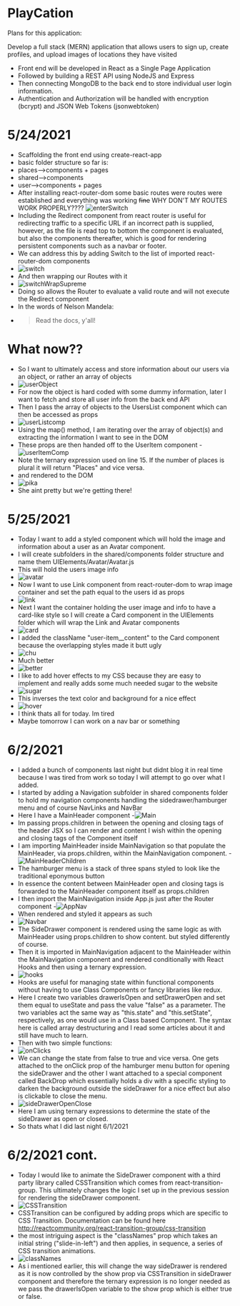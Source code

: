 # PlayCation

Plans for this application:

Develop a full stack (MERN) application that allows users to sign up, create profiles, and upload images of locations they have visited
- Front end will be developed in React as a Single Page Application
- Followed by building a REST API using NodeJS and Express
- Then connecting MongoDB to the back end to store individual user login information.
- Authentication and Authorization will be handled with encryption (bcrypt) and JSON Web Tokens (jsonwebtoken)

# 5/24/2021
- Scaffolding the front end using create-react-app 
- basic folder structure so far is: 
- places-->components + pages
- shared-->components
- user-->components + pages
- After installing react-router-dom some basic routes were routes were established and everything was working ~~fine~~ WHY DON'T MY ROUTES WORK PROPERLY????
![enterSwitch](https://user-images.githubusercontent.com/32680255/119415321-5e315980-bcbf-11eb-8da6-2c00f34bfa9b.png)
- Including the Redirect component from react router is useful for redirecting traffic to a specific URL if an incorrect path is supplied, however, as the file is read top to bottom the <NewPlace> component is evaluated, but also the components thereafter, which is good for rendering persistent components such as a navbar or footer.
- We can address this by adding Switch to the list of imported react-router-dom components
-  ![switch](https://user-images.githubusercontent.com/32680255/119416288-4a86f280-bcc1-11eb-85f4-575c2df53351.png)
- And then wrapping our Routes with it
- ![switchWrapSupreme](https://user-images.githubusercontent.com/32680255/119416393-802bdb80-bcc1-11eb-9dde-79fbeec0480e.png)
- Doing so allows the Router to evaluate a valid route and will not execute the Redirect component
-  In the words of Nelson Mandela:
-    > Read the docs, y'all!
# What now??
- So I want to ultimately access and store information about our users via an object, or rather an array of objects
- ![userObject](https://user-images.githubusercontent.com/32680255/119419545-807ba500-bcc8-11eb-9e76-5882d86fbcc2.png)
- For now the object is hard coded with some dummy information, later I want to fetch and store all user info from the back end API
- Then I pass the array of objects to the UsersList component which can then be accessed as props
- ![userListcomp](https://user-images.githubusercontent.com/32680255/119419889-2202f680-bcc9-11eb-87a4-1330e2313584.png)
- Using the map() method, I am iterating over the array of object(s) and extracting the information I want to see in the DOM
- These props are then handed off to the UserItem component
-![userItemComp](https://user-images.githubusercontent.com/32680255/119420274-1f54d100-bcca-11eb-9b1f-2c4cb971d61b.png)
- Note the ternary expression used on line 15. If the number of places is plural it will return "Places" and vice versa.
-  and rendered to the DOM
- ![pika](https://user-images.githubusercontent.com/32680255/119420438-82defe80-bcca-11eb-96fb-ac77335eec67.png)
- She aint pretty but we're getting there!
# 5/25/2021
- Today I want to add a styled component which will hold the image and information about a user as an Avatar component.
- I will create subfolders in the shared/components folder structure and name them UIElements/Avatar/Avatar.js
- This will hold the users image info
- ![avatar](https://user-images.githubusercontent.com/32680255/119582654-ef253500-bd92-11eb-9cfa-44470d0a46ce.png)
- Now I want to use Link component from react-router-dom to wrap image container and set the path equal to the users id as props
- ![link](https://user-images.githubusercontent.com/32680255/119582800-3e6b6580-bd93-11eb-87d1-5bc2a1d2eb3e.png)
- Next I want the container holding the user image and info to have a card-like style so I will create a Card component in the       UIElements folder which will
  wrap the Link and Avatar components
- ![card](https://user-images.githubusercontent.com/32680255/119582970-a0c46600-bd93-11eb-8c74-3092f5de2c9f.png)
- I added the className "user-item__content" to the Card component because the overlapping styles made it butt ugly
-  ![chu](https://user-images.githubusercontent.com/32680255/119583273-3b24a980-bd94-11eb-87a6-746526491736.png)
- Much better
- ![better](https://user-images.githubusercontent.com/32680255/119583366-71fabf80-bd94-11eb-80dd-36d8739ccf93.png)
- I like to add hover effects to my CSS because they are easy to implement and really adds some much needed sugar to the website
- ![sugar](https://user-images.githubusercontent.com/32680255/119583519-c69e3a80-bd94-11eb-862f-721e029a135b.png)
- This inverses the text color and background for a nice effect
- ![hover](https://user-images.githubusercontent.com/32680255/119584186-2517e880-bd96-11eb-808a-267faed1a76f.png)
- I think thats all for today. Im tired
- Maybe tomorrow I can work on a nav bar or something
# 6/2/2021
- I added a bunch of components last night but didnt blog it in real time because I was tired from work so today I will attempt to go over what I added.
- I started by adding a Navigation subfolder in shared components folder to hold my navigation components handling the sidedrawer/hamburger menu and of course NavLinks and NavBar
- Here I have a MainHeader component
-![Main](https://user-images.githubusercontent.com/32680255/120561398-747f9980-c3d2-11eb-9d60-ef914528e63d.PNG)
- Im passing props.children in between the opening and closing tags of the header JSX so I can render and content I wish within the opening and closing tags of the Component itself
- I am importing MainHeader inside MainNavigation so that populate the MainHeader, via props.children, within the MainNavigation component.
-![MainHeaderChildren](https://user-images.githubusercontent.com/32680255/120561822-45b5f300-c3d3-11eb-9eed-0800adc3cabd.PNG)
- The hamburger menu is a stack of three spans styled to look like the traditional eponymous button
- In essence the content between MainHeader open and closing tags is forwarded to the MainHeader component itself as props.children
- I then import the MainNavigation inside App.js just after the Router component
-![AppNav](https://user-images.githubusercontent.com/32680255/120562297-1fdd1e00-c3d4-11eb-87a3-1a5702b2ac67.PNG)
- When rendered and styled it appears as such
- ![Navbar](https://user-images.githubusercontent.com/32680255/120562338-34211b00-c3d4-11eb-829a-8f31d2290265.PNG)
- The SideDrawer component is rendered using the same logic as with MainHeader using props.children to show content. but styled differently of course.
- Then it is imported in MainNavigation adjacent to the MainHeader within the MainNavigation component and rendered conditionally with React Hooks and then using a ternary expression.
- ![hooks](https://user-images.githubusercontent.com/32680255/120563206-05a43f80-c3d6-11eb-9a07-7f22077463d7.PNG)
- Hooks are useful for managing state within functional components without having to use Class Components or fancy libraries like redux. 
- Here I create two variables drawerIsOpen and setDrawerOpen and set them equal to useState and pass the value "false" as a parameter. The two variables act the same way as "this.state" and "this.setState", respectively, as one would use in a Class based Component. The syntax here is called array destructuring and I read some articles about it and still have much to learn.
- Then with two simple functions:
- ![onClicks](https://user-images.githubusercontent.com/32680255/120564539-228e4200-c3d9-11eb-8b7a-5c1b2f20d75d.PNG)
- We can change the state from false to true and vice versa. One gets attached to the onClick prop of the hamburger menu button for opening the sideDrawer and the other I want attached to a special component called BackDrop which essentially holds a div with a specific styling to darken the background outside the sideDrawer for a nice effect but also is clickable to close the menu.
- ![sideDrawerOpenClose](https://user-images.githubusercontent.com/32680255/120564835-c546c080-c3d9-11eb-92bc-7c4fc5619cd7.PNG)
- Here I am using ternary expressions to determine the state of the sideDrawer as open or closed.
- So thats what I did last night 6/1/2021
# 6/2/2021 cont.
- Today I would like to animate the SideDrawer component with a third party library called CSSTransition which comes from react-transition-group. This ultimately changes the logic I set up in the previous session for rendering the sideDrawer component.
- ![CSSTransition](https://user-images.githubusercontent.com/32680255/120566417-3176f380-c3dd-11eb-8fac-e521a6e850ca.PNG)
- CSSTransition can be configured by adding props which are specific to CSS Transition. Documentation can be found here http://reactcommunity.org/react-transition-group/css-transition
- the most intriguing aspect is the "classNames" prop which takes an initial string ("slide-in-left") and then applies, in sequence, a series of CSS transition animations.
- ![classNames](https://user-images.githubusercontent.com/32680255/120566850-2d97a100-c3de-11eb-91cf-3d97ac7a9cfd.PNG)
- As i mentioned earlier, this will change the way sideDrawer is rendered as it is now controlled by the show prop via CSSTransition in sideDrawer component and therefore the ternary expression is no longer needed as we pass the drawerIsOpen variable to the show prop which is either true or false.













